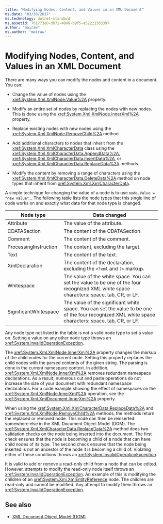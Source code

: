 ```yaml
---
title: "Modifying Nodes, Content, and Values in an XML Document"
ms.date: "03/30/2017"
ms.technology: dotnet-standard
ms.assetid: 761773e0-db72-4986-b9f5-a522213d8397
author: "mairaw"
ms.author: "mairaw"
---
```

# Modifying Nodes, Content, and Values in an XML Document
There are many ways you can modify the nodes and content in a document. You can:  
  
- Change the value of nodes using the <xref:System.Xml.XmlNode.Value%2A> property.  
  
- Modify an entire set of nodes by replacing the nodes with new nodes. This is done using the <xref:System.Xml.XmlNode.InnerXml%2A> property.  
  
- Replace existing nodes with new nodes using the <xref:System.Xml.XmlNode.RemoveChild%2A> method.  
  
- Add additional characters to nodes that inherit from the <xref:System.Xml.XmlCharacterData> class using the <xref:System.Xml.XmlCharacterData.AppendData%2A>, <xref:System.Xml.XmlCharacterData.InsertData%2A>, or <xref:System.Xml.XmlCharacterData.ReplaceData%2A> methods.  
  
- Modify the content by removing a range of characters using the <xref:System.Xml.XmlCharacterData.DeleteData%2A> method on node types that inherit from <xref:System.Xml.XmlCharacterData>.  
  
 A simple technique for changing the value of a node is to use `node.Value = "new value";`. The following table lists the node types that this single line of code works on and exactly what data for that node type is changed.  
  
|Node type|Data changed|  
|---------------|------------------|  
|Attribute|The value of the attribute.|  
|CDATASection|The content of the CDATASection.|  
|Comment|The content of the comment.|  
|ProcessingInstruction|The content, excluding the target.|  
|Text|The content of the text.|  
|XmlDeclaration|The content of the declaration, excluding the `<?xml` and `?>` markup.|  
|Whitespace|The value of the white space. You can set the value to be one of the four recognized XML white space characters: space, tab, CR, or LF.|  
|SignificantWhitespace|The value of the significant white space. You can set the value to be one of the four recognized XML white space characters: space, tab, CR, or LF.|  
  
 Any node type not listed in the table is not a valid node type to set a value on. Setting a value on any other node type throws an <xref:System.InvalidOperationException>.  
  
 The <xref:System.Xml.XmlNode.InnerXml%2A> property changes the markup of the child nodes for the current node. Setting this property replaces the child nodes with the parsed contents of the given string. The parsing is done in the current namespace context. In addition, <xref:System.Xml.XmlNode.InnerXml%2A> removes redundant namespace declarations. As a result, numerous cut and paste operations do not increase the size of your document with redundant namespace declarations. For a code example showing the effect of namespaces on the <xref:System.Xml.XmlNode.InnerXml%2A> operation, see the <xref:System.Xml.XmlDocument.InnerXml%2A> property.  
  
 When using the <xref:System.Xml.XmlCharacterData.ReplaceData%2A> and <xref:System.Xml.XmlNode.RemoveChild%2A> methods, the methods return the replaced or removed node. This node can then be reinserted somewhere else in the XML Document Object Model (DOM). The <xref:System.Xml.XmlCharacterData.ReplaceData%2A> method does two validation checks on the node being inserted into the document. The first check ensures that the node is becoming a child of a node that can have child nodes of its type. The second check ensures that the node being inserted is not an ancestor of the node it is becoming a child of. Violating either of these conditions throws an <xref:System.InvalidOperationException>.  
  
 It is valid to add or remove a read-only child from a node that can be edited. However, attempts to modify the read-only node itself throws an <xref:System.InvalidOperationException>. An example of this is modifying the children of an <xref:System.Xml.XmlEntityReference> node. The children are read-only and cannot be modified. Any attempt to modify them throws an <xref:System.InvalidOperationException>.  
  
## See also

- [XML Document Object Model (DOM)](../../../../docs/standard/data/xml/xml-document-object-model-dom.md)
